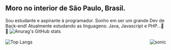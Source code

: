 ## Moro no interior de São Paulo, Brasil.
Sou estudante e aspirante à programador.
Sonho em ser um grande Dev de Back-end! Atualmente estudando as linguagens: Java, Javascript e PHP...💭💭
![Anurag's GitHub stats](https://github-readme-stats.vercel.app/api?username=eduardosouzaramospedroni&show_icons=true&theme=tokyonight&border_radius=15)
<br><br>
![Top Langs](https://github-readme-stats.vercel.app/api/top-langs/?username=eduardosouzaramospedroni&hide_progress=true&theme=tokyonight&border_radius=15)
<img align="right" alt="sonic" src="https://media1.giphy.com/media/v1.Y2lkPTc5MGI3NjExdmFqdTJmYTJzb2plMm90Y3VwanEwempuZjBpMHdveHYxM3Budm81YyZlcD12MV9pbnRlcm5hbF9naWZfYnlfaWQmY3Q9Zw/qK2WSgYX1B5CM/giphy.gif">
